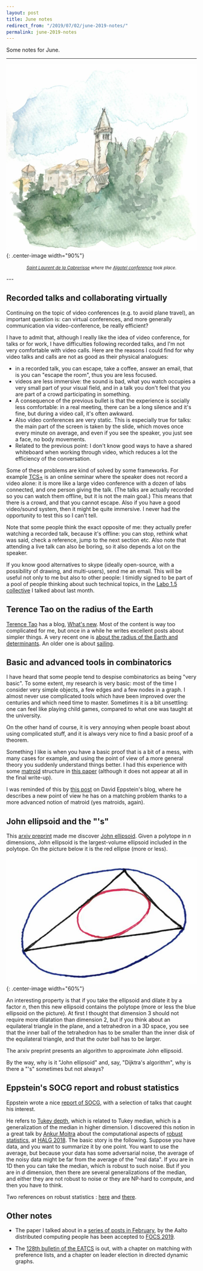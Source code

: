 ```yaml
---
layout: post
title: June notes
redirect_from: "/2019/07/02/june-2019-notes/"
permalink: june-2019-notes
---
```


Some notes for June.

--- 
![](assets/saint-laurent.png){: .center-image width="90%"}
<p align="center"><small><i>
<a href="http://www.st-laurent-de-la-cabrerisse.com/eng/">Saint Laurent de la Cabrerisse</a>
where the <a href="https://www.irit.fr/algotel2019/index.html">Algotel conference</a> 
took place.</i></small></p>
---

## Recorded talks and collaborating virtually

Continuing on the topic of video conferences (e.g. to avoid plane travel),
an important question is: can virtual conferences, and more generally 
communication via video-conference, be really efficient?

I have to admit that, although I really like the idea of video conference, 
for talks or for work, I have 
difficulties following recorded talks, and I'm not very comfortable with 
video calls. 
Here are the reasons I could find for why video talks and calls are not as good 
as their physical analogues:

* in a recorded talk, you can escape, take a coffee, answer an email, that is 
you can "escape the room", thus you are less focused.
* videos are less immersive: the sound is bad, what you watch 
occupies a very small part of your visual field, and in a talk you don't feel 
that you are part of a crowd participating in something.
* A consequence of the previous bullet is that the experience is socially less 
comfortable: in a real meeting, there can be a long silence and it's fine, but 
during a video call, it's often awkward. 
* Also video conferences are very static. This is especially true for talks: the 
main part of the screen is taken by the slide, which moves once every minute on 
average, and even if you see the speaker, you just see a face, no body movements.
* Related to the previous point: I don't know good ways to have a shared 
whiteboard when working through video, which reduces a lot the efficiency of the 
conversation.

Some of these problems are kind of solved by some frameworks. For example 
[TCS+](https://sites.google.com/site/plustcs/) is an online seminar where the 
speaker does not record a video alone: it is more like a large video conference
with a dozen of labs connected, and one person giving the talk. (The 
talks are actually recorded so you can watch them offline, but it is not the 
main goal.) 
This means that there is a crowd, and that you cannot escape. Also if you have a 
good video/sound system, then it might be quite immersive. 
I never had the opportunity to test this so I can't tell. 

Note that some people think the exact opposite of me: they actually prefer 
watching a recorded talk, because it's offline: you can stop, rethink what was 
said, check a reference, jump to the next section etc. 
Also note that attending a live talk can also be boring, so it also depends a 
lot on the speaker. 

If you know good alternatives to skype (ideally open-source, with a possibility of 
drawing, and multi-users), send me an email. This will be useful not only to me 
but also to other people: I timidly signed to be part of a pool of people 
thinking about such technical topics, in the 
[Labo 1.5 collective](https://labos1point5.org/en/home/) I talked about last 
month. 

## Terence Tao on the radius of the Earth

[Terence Tao](https://en.wikipedia.org/wiki/Terence_Tao) has a blog, 
[What's new](https://terrytao.wordpress.com/). Most of the content is way too 
complicated for me, but once in a while he writes excellent posts about simpler
things. 
A very recent one is 
[about the radius of the Earth and determinants](https://terrytao.wordpress.com/2019/05/25/the-spherical-cayley-menger-determinant-and-the-radius-of-the-earth/). An older one is about 
[sailing](https://terrytao.wordpress.com/2009/03/23/sailing-into-the-wind-or-faster-than-the-wind/).

## Basic and advanced tools in combinatorics

I have heard that some people tend to despise combinatorics as being "very basic".
To some extent, my research is very basic: most of the time I consider very 
simple objects, a few edges and a few nodes in a graph. I almost never use 
complicated tools which have been improved over the centuries and which 
need time to master. Sometimes it is a bit unsettling: one can feel like playing
child games, compared to what one was taught at the university. 

On the other hand of course, it is very annoying when people boast about using
complicated stuff, and it is always very nice to find a basic proof of a theorem.

Something I like is when you have a basic proof that is a bit of a mess, with
many cases for example, and using the point of view of a more general 
theory you suddenly understand things better. I had this experience with some 
[matroid](https://en.wikipedia.org/wiki/Matroid) structure in
[this paper](https://pages.lip6.fr/Laurent.Feuilloley/publications/error_sensitive.html)
(although it does not appear at all in the final write-up). 

I was reminded of this by 
[this post](https://11011110.github.io/blog/2019/05/25/more-matching-mimicking.html)
on David Eppstein's blog, where he describes a new point of view he has on a 
matching problem thanks to a more advanced notion of matroid (yes matroids, again).

## John ellipsoid and the "'s"

This [arxiv preprint](https://arxiv.org/pdf/1905.11580.pdf) made me discover 
[John ellipsoid](https://en.wikipedia.org/wiki/John_ellipsoid). Given a polytope
in $n$ dimensions, John ellipsoid is the largest-volume ellipsoid included in 
the polytope. On the picture below it is the red ellipse (more or less). 

![](assets/john-ellipsoid.png){: .center-image width="60%"}

An interesting property is that if you take the ellipsoid and dilate it by a 
factor $n$, then this new ellipsoid contains the polytope (more or less the blue 
ellipsoid on the picture). At first I thought that dimension 3 should not require 
more dilatation than dimension 2, but if you think about an equilateral triangle 
in the plane, and a tetrahedron in a 3D space, you see that the inner ball of the 
tetrahedron has to be smaller than the inner disk of the equilateral triangle, 
and that the outer ball has to be larger. 

The arxiv preprint presents an algorithm to approximate John ellipsoid. 

By the way, why is it "John ellipsoid" and, say, "Dijktra's algorithm", why is 
there a "'s" sometimes but not always?

## Eppstein's SOCG report and robust statistics	 

Eppstein wrote a nice
[report of SOCG](https://11011110.github.io/blog/2019/06/21/report-from-socg.html),
with a selection of talks that caught his interest.

He refers to [Tukey depth](https://en.wikipedia.org/wiki/Centerpoint_(geometry)), 
which is related to Tukey median, which is a 
generalization of the median in higher dimension. I discovered this notion in a great 
talk by [Ankur Moitra](https://people.csail.mit.edu/moitra/) about the 
computational aspects of
[robust statistics](https://en.wikipedia.org/wiki/Robust_statistics), at 
[HALG 2018](http://2018.highlightsofalgorithms.org/). 
The basic story is the following. Suppose you have data, and you want to 
summarize it by one point. You want to use the average, but because your data 
has some adversarial noise, the average of the noisy data might be far from the 
average of the "real data". If you are in 1D then you can take the median, which 
is robust to such noise. But if you are in $d$ dimension, then there are several 
generalizations of the median, 
and either they are not robust to noise or they are NP-hard to compute, and then 
you have to think. 

Two references on robust statistics : 
[here](http://people.csail.mit.edu/moitra/docs/robust2.pdf)
and 
[there](https://www.csun.edu/~ctoth/Handbook/chap58.pdf).

## Other notes

* The paper I talked about in a 
[series of posts in February](https://discrete-notes.github.io/simulation-1), by 
the Aalto distributed computing people has been accepted to 
[FOCS 2019](http://focs2019.cs.jhu.edu/). 

* The [128th bulletin of the EATCS](http://eatcs.org/images/bulletin/beatcs128.pdf) 
is out, with a chapter on matching with preference lists, and a chapter on 
leader election in directed dynamic graphs. 
